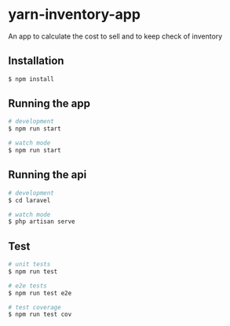 # yarn-inventory-app
An app to calculate the cost to sell and to keep check of inventory


## Installation

```bash
$ npm install
```

## Running the app

```bash
# development
$ npm run start

# watch mode
$ npm run start
```
## Running the api

```bash
# development
$ cd laravel

# watch mode
$ php artisan serve
```
## Test

```bash
# unit tests
$ npm run test

# e2e tests
$ npm run test e2e

# test coverage
$ npm run test cov
```
